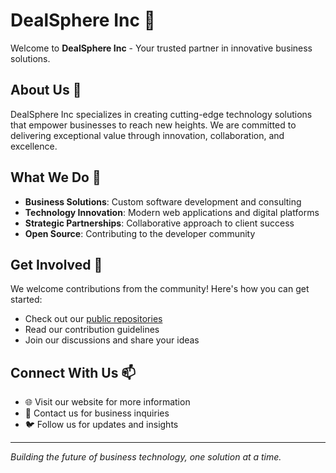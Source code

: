 # DealSphere Inc 🌟

Welcome to **DealSphere Inc** - Your trusted partner in innovative business solutions.

## About Us 🚀

DealSphere Inc specializes in creating cutting-edge technology solutions that empower businesses to reach new heights. We are committed to delivering exceptional value through innovation, collaboration, and excellence.

## What We Do 💼

- **Business Solutions**: Custom software development and consulting
- **Technology Innovation**: Modern web applications and digital platforms  
- **Strategic Partnerships**: Collaborative approach to client success
- **Open Source**: Contributing to the developer community

## Get Involved 🤝

We welcome contributions from the community! Here's how you can get started:

- Check out our [public repositories](https://github.com/orgs/DealSphere-Inc/repositories)
- Read our contribution guidelines
- Join our discussions and share your ideas

## Connect With Us 📫

- 🌐 Visit our website for more information
- 📧 Contact us for business inquiries
- 🐦 Follow us for updates and insights

---

*Building the future of business technology, one solution at a time.*
